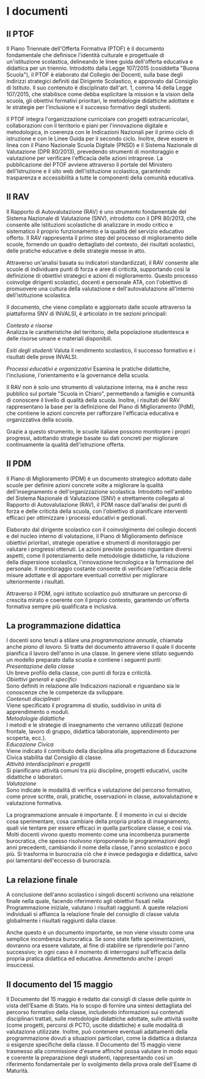 # I documenti

## Il PTOF 

Il Piano Triennale dell'Offerta Formativa (PTOF) è il documento
fondamentale che definisce l'identità culturale e progettuale di
un'istituzione scolastica, delineando le linee guida dell'offerta
educativa e didattica per un triennio. Introdotto dalla Legge 107/2015
(cosiddetta "Buona Scuola"), il PTOF è elaborato dal Collegio dei
Docenti, sulla base degli indirizzi strategici definiti dal Dirigente
Scolastico, e approvato dal Consiglio di Istituto. Il suo contenuto è
disciplinato dall'art. 1, comma 14 della Legge 107/2015, che stabilisce
come debba esplicitare la mission e la vision della scuola, gli
obiettivi formativi prioritari, le metodologie didattiche adottate e le
strategie per l'inclusione e il successo formativo degli studenti.

Il PTOF integra l'organizzazione curricolare con progetti
extracurricolari, collaborazioni con il territorio e piani per
l'innovazione digitale e metodologica, in coerenza con le Indicazioni
Nazionali per il primo ciclo di istruzione e con le Linee Guida per il
secondo ciclo. Inoltre, deve essere in linea con il Piano Nazionale
Scuola Digitale (PNSD) e il Sistema Nazionale di Valutazione (DPR
80/2013), prevedendo strumenti di monitoraggio e valutazione per
verificare l'efficacia delle azioni intraprese. La pubblicazione del
PTOF avviene attraverso il portale del Ministero dell'Istruzione e il
sito web dell'istituzione scolastica, garantendo trasparenza e
accessibilità a tutte le componenti della comunità educativa.

## Il RAV  

Il Rapporto di Autovalutazione (RAV) è uno strumento fondamentale del
Sistema Nazionale di Valutazione (SNV), introdotto con il DPR 80/2013,
che consente alle istituzioni scolastiche di analizzare in modo critico
e sistematico il proprio funzionamento e la qualità del servizio
educativo offerto. Il RAV rappresenta il primo step del processo di
miglioramento delle scuole, fornendo un quadro dettagliato del contesto,
dei risultati scolastici, delle pratiche educative e delle strategie
messe in atto.

Attraverso un'analisi basata su indicatori standardizzati, il RAV
consente alle scuole di individuare punti di forza e aree di criticità,
supportando così la definizione di obiettivi strategici e azioni di
miglioramento. Questo processo coinvolge dirigenti scolastici, docenti e
personale ATA, con l'obiettivo di promuovere una cultura della
valutazione e dell'autovalutazione all'interno dell'istituzione
scolastica.

Il documento, che viene compilato e aggiornato dalle scuole attraverso
la piattaforma SNV di INVALSI, è articolato in tre sezioni principali:

*Contesto e risorse*  
Analizza le caratteristiche del territorio, della
popolazione studentesca e delle risorse umane e materiali disponibili.

*Esiti degli studenti*
Valuta il rendimento scolastico, il successo
formativo e i risultati delle prove INVALSI.

*Processi educativi e organizzativi*
Esamina le pratiche didattiche, l'inclusione, l'orientamento e la governance della scuola.

Il RAV non è solo uno strumento di valutazione interna, ma è anche reso
pubblico sul portale "Scuola in Chiaro", permettendo a famiglie e
comunità di conoscere il livello di qualità della scuola. Inoltre, i
risultati del RAV rappresentano la base per la definizione del Piano di
Miglioramento (PdM), che contiene le azioni concrete per rafforzare
l'efficacia educativa e organizzativa della scuola.

Grazie a questo strumento, le scuole italiane possono monitorare i
propri progressi, adottando strategie basate su dati concreti per
migliorare continuamente la qualità dell'istruzione offerta.

## Il PDM

Il Piano di Miglioramento (PDM) è un documento strategico adottato dalle
scuole per definire azioni concrete volte a migliorare la qualità
dell'insegnamento e dell'organizzazione scolastica. Introdotto
nell'ambito del Sistema Nazionale di Valutazione (SNV) e strettamente
collegato al Rapporto di Autovalutazione (RAV), il PDM nasce
dall'analisi dei punti di forza e delle criticità della scuola, con
l'obiettivo di pianificare interventi efficaci per ottimizzare i
processi educativi e gestionali.

Elaborato dal dirigente scolastico con il coinvolgimento del collegio
docenti e del nucleo interno di valutazione, il Piano di Miglioramento
definisce obiettivi prioritari, strategie operative e strumenti di
monitoraggio per valutare i progressi ottenuti. Le azioni previste
possono riguardare diversi aspetti, come il potenziamento delle
metodologie didattiche, la riduzione della dispersione scolastica,
l'innovazione tecnologica e la formazione del personale. Il monitoraggio
costante consente di verificare l'efficacia delle misure adottate e di
apportare eventuali correttivi per migliorare ulteriormente i risultati.

Attraverso il PDM, ogni istituto scolastico può strutturare un percorso
di crescita mirato e coerente con il proprio contesto, garantendo
un'offerta formativa sempre più qualificata e inclusiva.

## La programmazione didattica

I docenti sono tenuti a stilare una *programmazione annuale*, chiamata
anche *piano di lavoro*. Si tratta del documento attraverso il quale il
docente pianifica il lavoro dell'anno in una classe. In genere viene
stilato seguendo un modello preparato dalla scuola e contiene i seguenti
punti:\
*Presentazione della classe*\
Un breve profilo della classe, con punti di forza e criticità.\
*Obiettivi generali e specifici*\
Sono definiti in relazione alle Indicazioni nazionali e riguardano sia
le conoscenze che le competenze da sviluppare.\
*Contenuti disciplinari*\
Viene specificato il programma di studio, suddiviso in unità di
apprendimento o moduli.\
*Metodologie didattiche*\
I metodi e le strategie di insegnamento che verranno utilizzati (lezione
frontale, lavoro di gruppo, didattica laboratoriale, apprendimento per
scoperta, ecc.).\
*Educazione Civica*\
Viene indicato il contributo della disciplina alla progettazione di
Educazione Civica stabilita dal Consiglio di classe.\
*Attività interdisciplinari e progetti*\
Si pianificano attività comuni tra più discipline, progetti educativi,
uscite didattiche o laboratori.\
*Valutazione*\
Sono indicate le modalità di verifica e valutazione del percorso
formativo, come prove scritte, orali, pratiche, osservazioni in classe,
autovalutazione e valutazione formativa.

La programmazione annuale è importante. È il momento in cui si decide
cosa sperimentare, cosa cambiare della propria pratica di insegnamento,
quali vie tentare per essere efficaci in quella particolare classe, e
così via. Molti docenti vivono questo momento come una incombenza
puramente burocratica, che spesso risolvono riproponendo le
programmazioni degli anni precedenti, cambiando il nome della classe,
l'anno scolastico e poco più. Si trasforma in burocrazia ciò che è
invece pedagogia e didattica, salvo poi lamentarsi dell'eccesso di
burocrazia.

## La relazione finale

A conclusione dell'anno scolastico i singoli docenti scrivono una
relazione finale nella quale, facendo riferimento agli obiettivi fissati
nella Programmazione iniziale, valutano i risultati raggiunti. A queste
relazioni individuali si affianca la relazione finale del consiglio di
classe valuta globalmente i risultati raggiunti dalla classe.

Anche questo è un documento importante, se non viene vissuto come una
semplice incombenza burocratica. Se sono state fatte sperimentazioni,
dovranno ora essere valutate, al fine di stabilire se riprenderle poi
l'anno successivo; in ogni caso è il momento di interrogarsi
sull'efficacia della propria pratica didattica ed educativa. Ammettendo
anche i propri insuccessi.

## Il documento del 15 maggio

Il Documento del 15 maggio è redatto dai consigli di classe delle quinte
in vista dell'Esame di Stato. Ha lo scopo di fornire una sintesi
dettagliata del percorso formativo della classe, includendo informazioni
sui contenuti disciplinari trattati, sulle metodologie didattiche
adottate, sulle attività svolte (come progetti, percorsi di PCTO, uscite
didattiche) e sulle modalità di valutazione utilizzate. Inoltre, può
contenere eventuali adattamenti della programmazione dovuti a situazioni
particolari, come la didattica a distanza o esigenze specifiche della
classe. Il Documento del 15 maggio viene trasmesso alla commissione
d'esame affinché possa valutare in modo equo e coerente la preparazione
degli studenti, rappresentando così un riferimento fondamentale per lo
svolgimento della prova orale dell'Esame di Maturità.
